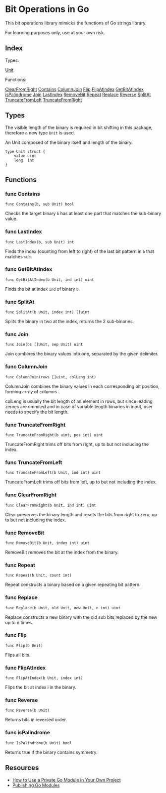 # Bit Operations in Go

This bit operations library mimicks the functions of Go strings library.

For learning purposes only, use at your own risk.

## Index

Types:

[Unit](#types)

Functions:

[ClearFromRight](#func-clearfromright)
[Contains](#func-contains)
[ColumnJoin](#func-columnjoin)
[Flip](#func-flip)
[FlipAtIndex](#func-flipatindex)
[GetBitAtIndex](#func-getbitatindex)
[isPalindrome](#func-ispalindrome)
[Join](#func-join)
[LastIndex](#func-lastindex)
[RemoveBit](#func-removebit)
[Repeat](#func-repeat)
[Replace](#func-replace)
[Reverse](#func-reverse)
[SplitAt](#func-splitat)
[TruncateFromLeft](#func-truncatefromleft)
[TruncateFromRight](#func-truncatefromright)

## Types

The visible length of the binary is required in bit shifting in this package, therefore a new type `Unit` is used.

An Unit composed of the binary itself and length of the binary.

```
type Unit struct {
	value uint
	leng  int
}
```

## Functions

### func Contains

`func Contains(b, sub Unit) bool`

Checks the target binary `b` has at least one part that matches the sub-binary value.

### func LastIndex

`func LastIndex(b, sub Unit) int`

Finds the index (counting from left to right) of the last bit pattern in `b` that matches `sub`.

### func GetBitAtIndex

`func GetBitAtIndex(b Unit, ind int) uint`

Finds the bit at index `ind` of binary `b`.

### func SplitAt

`func SplitAt(b Unit, index int) []uint`

Splits the binary in two at the index, returns the 2 sub-binaries.

### func Join

`func Join(bs []Unit, sep Unit) uint`

Join combines the binary values into one, separated by the given delimiter.

### func ColumnJoin

`func ColumnJoin(rows []uint, colLeng int)`

ColumnJoin combines the binary values in each corresponding bit position, forming array of columns.

colLeng is usually the bit length of an element in rows, but since leading zeroes are ommited and in case of variable length binaries in input, user needs to specify the bit length.

### func TruncateFromRight

`func TruncateFromRight(b uint, pos int) uint`

TruncateFromRight trims off bits from right, up to but not including the index.

### func TruncateFromLeft

`func TruncateFromLeft(b Unit, ind int) uint`

TruncateFromLeft trims off bits from left, up to but not including the index.

### func ClearFromRight

`func ClearFromRight(b Unit, ind int) uint`

Clear preserves the binary length and resets the bits from right to zero, up to but not including the index.

### func RemoveBit

`func RemoveBit(b Unit, index int) uint`

RemoveBit removes the bit at the index from the binary.

### func Repeat

`func Repeat(b Unit, count int)`

Repeat constructs a binary based on a given repeating bit pattern.

### func Replace

`func Replace(b Unit, old Unit, new Unit, n int) uint`

Replace constructs a new binary with the old sub bits replaced by the new up to n times.

### func Flip

`func Flip(b Unit)`

Flips all bits.

### func FlipAtIndex

`func FlipAtIndex(b Unit, index int)`

Flips the bit at index i in the binary.

### func Reverse

`func Reverse(b Unit)`

Returns bits in reversed order.

### func isPalindrome

`func IsPalindrome(b Unit) bool`

Returns true if the binary contains symmetry.

## Resources

- [How to Use a Private Go Module in Your Own Project](https://www.digitalocean.com/community/tutorials/how-to-use-a-private-go-module-in-your-own-project)
- [Publishing Go Modules](https://go.dev/blog/publishing-go-modules)
